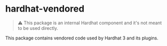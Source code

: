 # hardhat-vendored

> ⚠️ This package is an internal Hardhat component and it's not meant to be used directly.

This package contains vendored code used by Hardhat 3 and its plugins.
